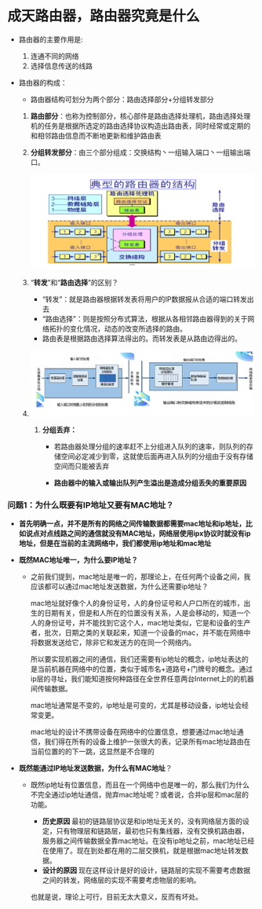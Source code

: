 # 成天路由器，路由器究竟是什么

* 路由器的主要作用是:

  1. 连通不同的网络
  2. 选择信息传送的线路

* 路由器的构成：

  * 路由器结构可划分为两个部分：路由选择部分+分组转发部分

  1. **路由部分**：也称为控制部分，核心部件是路由选择处理机，路由选择处理机的任务是根据所选定的路由选择协议构造出路由表，同时经常或定期的和相邻路由信息而不断地更新和维护路由表

  2. **分组转发部分**：由三个部分组成：交换结构丶一组输入端口丶一组输出端口。

     ![image-20200407094723449](https://raw.githubusercontent.com/MXHDOIT/picBed/master/img/image-20200407094723449.png)

  3. “**转发**”和“**路由选择**”的区别？

     * “转发”：就是路由器根据转发表将用户的IP数据报从合适的端口转发出去
     * “路由选择”：则是按照分布式算法，根据从各相邻路由器得到的关于网络拓扑的变化情况，动态的改变所选择的路由。
     * 路由表是根据路由选择算法得出的。而转发表是从路由边得出的。

  4. ![image-20200407101712197](https://raw.githubusercontent.com/MXHDOIT/picBed/master/img/image-20200407101712197.png)

     1. **分组丢弃：**

        * 若路由器处理分组的速率赶不上分组进入队列的速率，则队列的存储空间必定减少到零，这就使后面再进入队列的分组由于没有存储空间而只能被丢弃

        * **路由器中的输入或输出队列产生溢出是造成分组丢失的重要原因**

          

### 问题1：为什么既要有IP地址又要有MAC地址？

* **首先明确一点，并不是所有的网络之间传输数据都需要mac地址和ip地址，比如说点对点线路之间的通信就没有MAC地址，网络层使用ipx协议时就没有ip地址，但是在当前的主流网络中，我们都使用ip地址和mac地址**

* **既然MAC地址唯一，为什么要IP地址？**

  * 之前我们提到，mac地址是唯一的，那理论上，在任何两个设备之间，我应该都可以通过mac地址发送数据，为什么还需要ip地址？

    mac地址就好像个人的身份证号，人的身份证号和人户口所在的城市，出生的日期有关，但是和人所在的位置没有关系，人是会移动的，知道一个人的身份证号，并不能找到它这个人，mac地址类似，它是和设备的生产者，批次，日期之类的关联起来，知道一个设备的mac，并不能在网络中将数据发送给它，除非它和发送方的在同一个网络内。

    所以要实现机器之间的通信，我们还需要有ip地址的概念，ip地址表达的是当前机器在网络中的位置，类似于城市名+道路号+门牌号的概念。通过ip层的寻址，我们能知道按何种路径在全世界任意两台Internet上的的机器间传输数据。

    mac地址通常是不变的，ip地址是可变的，尤其是移动设备，ip地址会经常变更。

    mac地址的设计不携带设备在网络中的位置信息，想要通过mac地址通信，我们得在所有的设备上维护一张很大的表，记录所有mac地址路由在当前位置的的下一跳，这显然是不合理的

* **既然能通过IP地址发送数据，为什么有MAC地址**？

  * 既然ip地址有位置信息，而且在一个网络中也是唯一的，那么我们为什么不完全通过ip地址通信，抛弃mac地址呢？或者说，合并ip层和mac层的功能。

    - **历史原因**
      最初的链路层协议是和ip地址无关的，没有网络层方面的设定，只有物理层和链路层，最初也只有集线器，没有交换机路由器，服务器之间传输数据全靠mac地址。在没有ip地址之前，mac地址已经在使用了。现在到处都在用的二层交换机，就是根据mac地址转发数据。
    - **设计的原因**
      现在这样设计是好的设计，链路层的实现不需要考虑数据之间的转发，网络层的实现不需要考虑物层的影响。

    也就是说，理论上可行，目前无太大意义，反而有坏处。